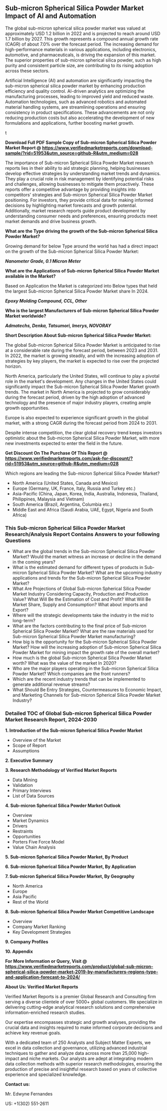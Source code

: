 <h2>Sub-micron Spherical Silica Powder Market Impact of AI and Automation</h2><p>The global sub-micron spherical silica powder market was valued at approximately USD 1.2 billion in 2022 and is projected to reach around USD 1.7 billion by 2027. This growth represents a compound annual growth rate (CAGR) of about 7.0% over the forecast period. The increasing demand for high-performance materials in various applications, including electronics, automotive, and pharmaceuticals, is driving the expansion of this market. The superior properties of sub-micron spherical silica powder, such as high purity and consistent particle size, are contributing to its rising adoption across these sectors.</p><p>Artificial Intelligence (AI) and automation are significantly impacting the sub-micron spherical silica powder market by enhancing production efficiency and quality control. AI-driven analytics are optimizing the manufacturing processes, leading to improved yield and reduced waste. Automation technologies, such as advanced robotics and automated material handling systems, are streamlining operations and ensuring consistency in product specifications. These advancements are not only reducing production costs but also accelerating the development of new formulations and applications, further boosting market growth.</p>t</p><p id="" class=""><strong>Download Full PDF Sample Copy of Sub-micron Spherical Silica Powder Market Report @ <a href="https://www.verifiedmarketreports.com/download-sample/?rid=51953&utm_source=github-R&utm_medium=028" target="_blank">https://www.verifiedmarketreports.com/download-sample/?rid=51953&utm_source=github-R&utm_medium=028</a></strong></p><p>The importance of&nbsp;Sub-micron Spherical Silica Powder Market research reports lies in their ability to aid strategic planning, helping businesses develop effective strategies by understanding market trends and dynamics. They play a crucial role in risk management by identifying potential risks and challenges, allowing businesses to mitigate them proactively. These reports offer a competitive advantage by providing insights into competitors' strategies and Sub-micron Spherical Silica Powder Market positioning. For investors, they provide critical data for making informed decisions by highlighting market forecasts and growth potential. Additionally, market research reports guide product development by understanding consumer needs and preferences, ensuring products meet market demands and drive business growth.</p><p><strong>What are the&nbsp;Type driving the growth of the Sub-micron Spherical Silica Powder Market?</strong></p><p id="" class="">Growing demand for below Type around the world has had a direct impact on the growth of the Sub-micron Spherical Silica Powder Market:</p><em><strong>Nanometer Grade, 0.1 Micron Meter</strong></em></p><strong>What are the&nbsp;Applications&nbsp;of Sub-micron Spherical Silica Powder Market available in the Market?</strong></p><p id="" class="">Based on Application the Market is categorized into Below types that held the largest Sub-micron Spherical Silica Powder Market share In 2024.</p><em><strong>Epoxy Molding Compound, CCL, Other</strong></em></p><strong>Who is the largest Manufacturers of Sub-micron Spherical Silica Powder Market worldwide?</strong></p><p><em><strong>Admatechs, Denka, Tatsumori, Imerys, NOVORAY</strong></em></p><p id="" class=""><strong>Short Description About Sub-micron Spherical Silica Powder Market:</strong></p><p>The global Sub-micron Spherical Silica Powder Market is anticipated to rise at a considerable rate during the forecast period, between 2023 and 2031. In 2022, the market is growing steadily, and with the increasing adoption of strategies by key players, the market is expected to rise over the projected horizon.</p><p>North America, particularly the United States, will continue to play a pivotal role in the market's development. Any changes in the United States could significantly impact the Sub-micron Spherical Silica Powder Market growth trends. The market in North America is projected to grow considerably during the forecast period, driven by the high adoption of advanced technology and the presence of major industry players, creating ample growth opportunities.</p><p>Europe is also expected to experience significant growth in the global market, with a strong CAGR during the forecast period from 2024 to 2031.</p><p>Despite intense competition, the clear global recovery trend keeps investors optimistic about the Sub-micron Spherical Silica Powder Market, with more new investments expected to enter the field in the future.</p><p id="" class=""><strong>Get Discount On The Purchase Of This Report @ <a href="https://www.verifiedmarketreports.com/ask-for-discount/?rid=51953&utm_source=github-R&utm_medium=028" target="_blank">https://www.verifiedmarketreports.com/ask-for-discount/?rid=51953&utm_source=github-R&utm_medium=028</a></strong></p>Which regions are leading the Sub-micron Spherical Silica Powder Market?</p><ul><li>North America (United States, Canada and Mexico)</li><li>Europe (Germany, UK, France, Italy, Russia and Turkey etc.)</li><li>Asia-Pacific (China, Japan, Korea, India, Australia, Indonesia, Thailand, Philippines, Malaysia and Vietnam)</li><li>South America (Brazil, Argentina, Columbia etc.)</li><li>Middle East and Africa (Saudi Arabia, UAE, Egypt, Nigeria and South Africa)</li></ul><h3 id="" class="">This Sub-micron Spherical Silica Powder Market Research/Analysis Report Contains Answers to your following Questions</h3><ul><li>What are the global trends in the Sub-micron Spherical Silica Powder Market? Would the market witness an increase or decline in the demand in the coming years?</li><li>What is the estimated demand for different types of products in Sub-micron Spherical Silica Powder Market? What are the upcoming industry applications and trends for the Sub-micron Spherical Silica Powder Market?</li><li>What Are Projections of Global Sub-micron Spherical Silica Powder Market Industry Considering Capacity, Production and Production Value? What Will Be the Estimation of Cost and Profit? What Will Be Market Share, Supply and Consumption? What about imports and Export?</li><li>Where will the strategic developments take the industry in the mid to long-term?</li><li>What are the factors contributing to the final price of Sub-micron Spherical Silica Powder Market? What are the raw materials used for Sub-micron Spherical Silica Powder Market manufacturing?</li><li>How big is the opportunity for the Sub-micron Spherical Silica Powder Market? How will the increasing adoption of Sub-micron Spherical Silica Powder Market for mining impact the growth rate of the overall market?</li><li>How much is the global Sub-micron Spherical Silica Powder Market worth? What was the value of the market In 2020?</li><li>Who are the major players operating in the Sub-micron Spherical Silica Powder Market? Which companies are the front runners?</li><li>Which are the recent industry trends that can be implemented to generate additional revenue streams?</li><li>What Should Be Entry Strategies, Countermeasures to Economic Impact, and Marketing Channels for Sub-micron Spherical Silica Powder Market Industry?</li></ul><h3 id="" class="">Detailed TOC of Global Sub-micron Spherical Silica Powder Market Research Report, 2024-2030</h3><p id="" class=""><strong>1. Introduction of the Sub-micron Spherical Silica Powder Market</strong></p><ul><li>Overview of the Market</li><li>Scope of Report</li><li>Assumptions</li></ul><p id="" class=""><strong>2. Executive Summary</strong></p><p id="" class=""><strong>3. Research Methodology of Verified Market Reports</strong></p><ul><li>Data Mining</li><li>Validation</li><li>Primary Interviews</li><li>List of Data Sources</li></ul><p id="" class=""><strong>4. Sub-micron Spherical Silica Powder Market Outlook</strong></p><ul><li>Overview</li><li>Market Dynamics</li><li>Drivers</li><li>Restraints</li><li>Opportunities</li><li>Porters Five Force Model</li><li>Value Chain Analysis</li></ul><p id="" class=""><strong>5. Sub-micron Spherical Silica Powder Market, By Product</strong></p><p id="" class=""><strong>6. Sub-micron Spherical Silica Powder Market, By Application</strong></p><p id="" class=""><strong>7. Sub-micron Spherical Silica Powder Market, By Geography</strong></p><ul><li>North America</li><li>Europe</li><li>Asia Pacific</li><li>Rest of the World</li></ul><p id="" class=""><strong>8. Sub-micron Spherical Silica Powder Market Competitive Landscape</strong></p><ul><li>Overview</li><li>Company Market Ranking</li><li>Key Development Strategies</li></ul><p id="" class=""><strong>9. Company Profiles</strong></p><p id="" class=""><strong>10. Appendix</strong></p><p id="" class=""><strong>For More Information or Query, Visit @ <a href="https://www.verifiedmarketreports.com/product/global-sub-micron-spherical-silica-powder-market-2019-by-manufacturers-regions-type-and-application-forecast-to-2024/" target="_blank">https://www.verifiedmarketreports.com/product/global-sub-micron-spherical-silica-powder-market-2019-by-manufacturers-regions-type-and-application-forecast-to-2024/</a></strong></p><p id="" class=""><strong>About Us: Verified Market Reports</strong></p><p id="" class="">Verified Market Reports is a premier Global Research and Consulting firm serving a diverse clientele of over 5000+ global customers. We specialize in delivering cutting-edge analytical research solutions and comprehensive information-enriched research studies.</p><p id="" class="">Our expertise encompasses strategic and growth analyses, providing the crucial data and insights required to make informed corporate decisions and achieve key revenue goals.</p><p id="" class="">With a dedicated team of 250 Analysts and Subject Matter Experts, we excel in data collection and governance, utilizing advanced industrial techniques to gather and analyze data across more than 25,000 high-impact and niche markets. Our analysts are adept at integrating modern data collection methods with superior research methodologies, ensuring the production of precise and insightful research based on years of collective experience and specialized knowledge.</p><p id="" class=""><strong>Contact us:</strong></p><p id="" class="">Mr. Edwyne Fernandes</p><p id="" class="">US: +1(302) 551-2611</p>